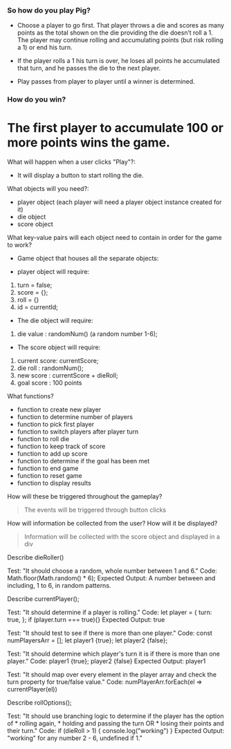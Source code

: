 ### So how do you play Pig?
* Choose a player to go first. That player throws a die and scores as many points as the total shown on the die providing the die doesn’t roll a 1. The player may continue rolling and accumulating points (but risk rolling a 1) or end his turn.

* If the player rolls a 1 his turn is over, he loses all points he accumulated that turn, and he passes the die to the next player.

* Play passes from player to player until a winner is determined.

### How do you win?
The first player to accumulate 100 or more points wins the game.
===
What will happen when a user clicks "Play"?:
- It will display a button to start rolling the die.

What objects will you need?:
- player object (each player will need a player object instance created for it)
- die object
- score object

What key-value pairs will each object need to contain in order for the game to work?

* Game object that houses all the separate objects:
- player object will require:
1. turn = false;
2. score = {};
3. roll = {}
4. id = currentId;

- The die object will require:
1. die value : randomNum() (a random number 1-6);

- The score object will require:
1. current score: currentScore;
2. die roll : randomNum();
3. new score : currentScore + dieRoll;
4. goal score : 100 points

What functions?
- function to create new player
- function to determine number of players
- function to pick first player
- function to switch players after player turn
- function to roll die
- function to keep track of score
- function to add up score
- function to determine if the goal has been met
- function to end game
- function to reset game
- function to display results

How will these be triggered throughout the gameplay?
> The events will be triggered through button clicks

How will information be collected from the user? How will it be displayed?
> Information will be collected with the score object and displayed in a div


Describe dieRoller()

Test: "It should choose a random, whole number between 1 and 6."
Code:
Math.floor(Math.random() * 6);
Expected Output: A number between and including, 1 to 6, in random patterns.


Describe currentPlayer();

Test: "It should determine if a player is rolling."
Code: 
let player = {
    turn: true,
};
if (player.turn === true){}
Expected Output: true

Test: "It should test to see if there is more than one player."
Code:
const numPlayersArr = [];
let player1 {true};
let player2 {false};

Test: "It should determine which player's turn it is if there is more than one player."
Code: 
player1 {true};
player2 {false}
Expected Output: player1

Test: "It should map over every element in the player array and check the turn property for true/false value."
Code:
numPlayerArr.forEach(el => currentPlayer(el))


Describe rollOptions();

Test: "It should use branching logic to determine if the player has the option of * rolling again, * holding and passing the turn OR * losing their points and their turn."
Code:
    if (dieRoll > 1) {
        console.log("working")
    }
Expected Output: "working" for any number 2 - 6, undefined if 1."